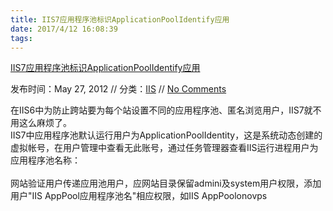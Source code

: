 ```yaml
---
title: IIS7应用程序池标识ApplicationPoolIdentify应用
date: 2017/4/12 16:08:39
tags:
---
```



[IIS7应用程序池标识ApplicationPoolIdentify应用](http://www.haiyun.me/archives/iis7-applicationpoolidentify.html)

发布时间：May 27, 2012 // 分类：[IIS](http://www.haiyun.me/category/iis/) // [No Comments](http://www.haiyun.me/archives/iis7-applicationpoolidentify.html#comments)

在IIS6中为防止跨站要为每个站设置不同的应用程序池、匿名浏览用户，IIS7就不用这么麻烦了。  
IIS7中应用程序池默认运行用户为ApplicationPoolIdentity，这是系统动态创建的虚拟帐号，在用户管理中查看无此账号，通过任务管理器查看IIS运行进程用户为应用程序池名称：  
[](http://www.haiyun.me/attachment/326/ "任务管理器查看IIS进程用户.png")  
网站验证用户传递应用池用户，应网站目录保留admini及system用户权限，添加用户"IIS AppPool应用程序池名"相应权限，如IIS AppPoolonovps 

[](http://www.haiyun.me/attachment/329/ "IIS7权限ApplicationPoolIdentify.png")
